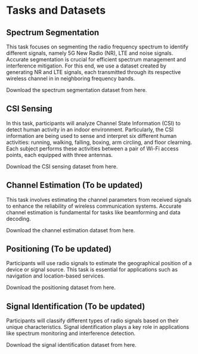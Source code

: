 # Tasks and Datasets

## Spectrum Segmentation 
This task focuses on segmenting the radio frequency spectrum to identify different signals, namely 5G New
Radio (NR), LTE and noise signals. Accurate segmentation is crucial for efficient spectrum management and interference mitigation. For this end, we use a dataset created by generating NR and LTE signals, each transmitted through its respective wireless channel in in neighboring frequency bands.

Download the spectrum segmentation dataset from here.

## CSI Sensing 
In this task, participants will analyze Channel State Information (CSI) to detect human activity in an indoor environment. Particularly, the CSI information are being used to sense and interpret six different human activities: running, walking, falling, boxing, arm circling, and floor clearning. Each subject performs these activities between a pair of Wi-Fi access points, each equipped with three antennas.

Download the CSI sensing dataset from here.

## Channel Estimation (To be updated)
This task involves estimating the channel parameters from received signals to enhance the reliability of wireless communication systems. Accurate channel estimation is fundamental for tasks like beamforming and data decoding.

Download the channel estimation dataset from here.

## Positioning (To be updated)
Participants will use radio signals to estimate the geographical position of a device or signal source. This task is essential for applications such as navigation and location-based services.

Download the positioning dataset from here.

## Signal Identification (To be updated)
Participants will classify different types of radio signals based on their unique characteristics. Signal identification plays a key role in applications like spectrum monitoring and interference detection.

Download the signal identification dataset from here.
